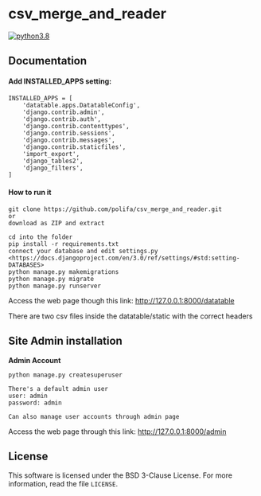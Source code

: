 # csv_merge_and_reader

[![python3.8](https://img.shields.io/badge/python-3.8-blue.svg)]()

## Documentation

#### Add INSTALLED_APPS setting:
```
INSTALLED_APPS = [
    'datatable.apps.DatatableConfig',
    'django.contrib.admin',
    'django.contrib.auth',
    'django.contrib.contenttypes',
    'django.contrib.sessions',
    'django.contrib.messages',
    'django.contrib.staticfiles',
    'import_export',
    'django_tables2',
    'django_filters',
]
```

#### How to run it
```
git clone https://github.com/polifa/csv_merge_and_reader.git
or
download as ZIP and extract
```

```
cd into the folder
pip install -r requirements.txt
connect your database and edit settings.py <https://docs.djangoproject.com/en/3.0/ref/settings/#std:setting-DATABASES>
python manage.py makemigrations
python manage.py migrate
python manage.py runserver
```

Access the web page though this link: http://127.0.0.1:8000/datatable

There are two csv files inside the datatable/static with the correct headers

## Site Admin installation

**Admin Account**  
```
python manage.py createsuperuser

There's a default admin user
user: admin
password: admin

Can also manage user accounts through admin page
```
Access the web page through this link: http://127.0.0.1:8000/admin

## License

This software is licensed under the BSD 3-Clause License. For more information, read the file `LICENSE`.
